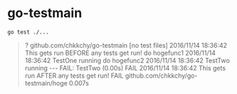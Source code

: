# go-testmain

```
go test ./...
```

> ?   	github.com/chkkchy/go-testmain	[no test files]
2016/11/14 18:36:42 This gets run BEFORE any tests get run!
do hogefunc1
2016/11/14 18:36:42 TestOne running
do hogefunc2
2016/11/14 18:36:42 TestTwo running
--- FAIL: TestTwo (0.00s)
FAIL
2016/11/14 18:36:42 This gets run AFTER any tests get run!
FAIL	github.com/chkkchy/go-testmain/hoge	0.007s
